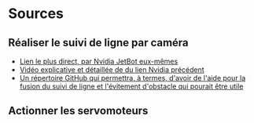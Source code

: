 # Sources

## Réaliser le suivi de ligne par caméra
- [Lien le plus direct, par Nvidia JetBot eux-mêmes](https://jetbot.org/master/examples/road_following.html)
- [Vidéo explicative et détaillée de du lien Nvidia précédent](https://www.youtube.com/watch?v=VY7m4lPIOj0&ab_channel=NVIDIADeveloper)
- [Un répertoire GitHub qui permettra, à termes, d'avoir de l'aide pour la fusion du suivi de ligne et l'évitement d'obstacle qui pourait être utile](https://github.com/abuelgasimsaadeldin/Jetbot-Road-Following-and-Collision-Avoidance)


## Actionner les servomoteurs


